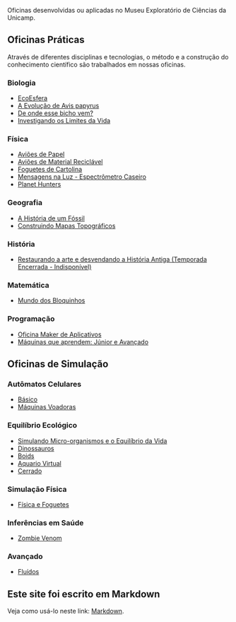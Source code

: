 Oficinas desenvolvidas ou aplicadas no Museu Exploratório de Ciências da Unicamp.

## Oficinas Práticas
Através de diferentes disciplinas e tecnologias, o método e a construção do conhecimento científico são trabalhados em nossas oficinas.

### Biologia
* [EcoEsfera](ecoesfera/)
* [A Evolução de Avis papyrus](papyrus/)
* [De onde esse bicho vem?](bicho/)
* [Investigando os Limites da Vida](levedura/)

### Física
* [Aviões de Papel](avioes/)
* [Aviões de Material Reciclável](avioes/)
* [Foguetes de Cartolina](foguetes/)
* [Mensagens na Luz - Espectrômetro Caseiro](espectrometro/)
* [Planet Hunters](planet/)

### Geografia
* [A História de um Fóssil](fossil/)
* [Construindo Mapas Topográficos](mapas/)

### História
* [Restaurando a arte e desvendando a História Antiga (Temporada Encerrada - Indisponível)](anfora/)

### Matemática
* [Mundo dos Bloquinhos](bloquinhos/)

### Programação
* [Oficina Maker de Aplicativos](appmaker/)
* [Máquinas que aprendem: Júnior e Avançado](ml/)

## Oficinas de Simulação

### Autômatos Celulares
* [Básico](simula/automatos/)
* [Máquinas Voadoras](https://bit.ly/museu-fly2)

### Equilíbrio Ecológico
* [Simulando Micro-organismos e o Equilíbrio da Vida](https://bit.ly/museu-micro)
* [Dinossauros](simula/dinossauros/)
* [Boids](https://bit.ly/museu-boids)
* [Aquario Virtual](simula/aquarium-plus/)
* [Cerrado](simula/cerrado/)

### Simulação Física
* [Física e Foguetes](https://bit.ly/museu-foguetes)

### Inferências em Saúde
* [Zombie Venom](https://bit.ly/museu-zumbi)

### Avançado
* [Fluídos](simula/automatos/)

## Este site foi escrito em Markdown

Veja como usá-lo neste link: [Markdown](docs/).
